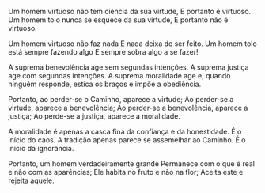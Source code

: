 Um homem virtuoso não tem ciência da sua virtude,
E portanto é virtuoso.
Um homem tolo nunca se esquece da sua virtude,
E portanto não é virtuoso.

Um homem virtuoso não faz nada
E nada deixa de ser feito.
Um homem tolo está sempre fazendo algo
E sempre sobra algo a se fazer!

A suprema benevolência age sem segundas intenções.
A suprema justiça age com segundas intenções.
A suprema moralidade age e, quando ninguém responde,
estica os braços e impõe a obediência.

Portanto, ao perder-se o Caminho, aparece a virtude;
Ao perder-se a virtude, aparece a benevolência;
Ao perder-se a benevolência, aparece a justiça;
Ao perde-se a justiça, aparece a moralidade.

A moralidade é apenas a casca fina da confiança e da honestidade.
É o início do caos.
A tradição apenas parece se assemelhar ao Caminho.
É o início da ignorância.

Portanto, um homem verdadeiramente grande
Permanece com o que é real e não com as aparências;
Ele habita no fruto e não na flor;
Aceita este e rejeita aquele.
